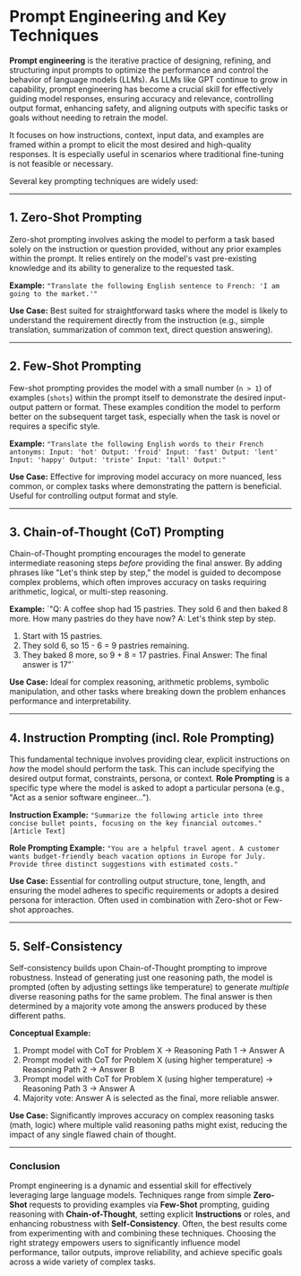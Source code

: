 # **Prompt Engineering and Key Techniques**

**Prompt engineering** is the iterative practice of designing, refining, and structuring input prompts to optimize the performance and control the behavior of language models (LLMs). As LLMs like GPT continue to grow in capability, prompt engineering has become a crucial skill for effectively guiding model responses, ensuring accuracy and relevance, controlling output format, enhancing safety, and aligning outputs with specific tasks or goals without needing to retrain the model.

It focuses on how instructions, context, input data, and examples are framed within a prompt to elicit the most desired and high-quality responses. It is especially useful in scenarios where traditional fine-tuning is not feasible or necessary.

Several key prompting techniques are widely used:

---

## **1. Zero-Shot Prompting**
Zero-shot prompting involves asking the model to perform a task based solely on the instruction or question provided, without any prior examples within the prompt. It relies entirely on the model's vast pre-existing knowledge and its ability to generalize to the requested task.

**Example:**
`"Translate the following English sentence to French: 'I am going to the market.'"`

**Use Case:**
Best suited for straightforward tasks where the model is likely to understand the requirement directly from the instruction (e.g., simple translation, summarization of common text, direct question answering).

---

## **2. Few-Shot Prompting**
Few-shot prompting provides the model with a small number (`n > 1`) of examples (`shots`) within the prompt itself to demonstrate the desired input-output pattern or format. These examples condition the model to perform better on the subsequent target task, especially when the task is novel or requires a specific style.

**Example:**
`"Translate the following English words to their French antonyms:
Input: 'hot' Output: 'froid'
Input: 'fast' Output: 'lent'
Input: 'happy' Output: 'triste'
Input: 'tall' Output:"`

**Use Case:**
Effective for improving model accuracy on more nuanced, less common, or complex tasks where demonstrating the pattern is beneficial. Useful for controlling output format and style.

---

## **3. Chain-of-Thought (CoT) Prompting**
Chain-of-Thought prompting encourages the model to generate intermediate reasoning steps *before* providing the final answer. By adding phrases like "Let's think step by step," the model is guided to decompose complex problems, which often improves accuracy on tasks requiring arithmetic, logical, or multi-step reasoning.

**Example:**
`"Q: A coffee shop had 15 pastries. They sold 6 and then baked 8 more. How many pastries do they have now?
A: Let's think step by step.
1. Start with 15 pastries.
2. They sold 6, so 15 - 6 = 9 pastries remaining.
3. They baked 8 more, so 9 + 8 = 17 pastries.
Final Answer: The final answer is 17"`

**Use Case:**
Ideal for complex reasoning, arithmetic problems, symbolic manipulation, and other tasks where breaking down the problem enhances performance and interpretability.

---

## **4. Instruction Prompting (incl. Role Prompting)**
This fundamental technique involves providing clear, explicit instructions on *how* the model should perform the task. This can include specifying the desired output format, constraints, persona, or context. **Role Prompting** is a specific type where the model is asked to adopt a particular persona (e.g., "Act as a senior software engineer...").

**Instruction Example:**
`"Summarize the following article into three concise bullet points, focusing on the key financial outcomes."`
`[Article Text]`

**Role Prompting Example:**
`"You are a helpful travel agent. A customer wants budget-friendly beach vacation options in Europe for July. Provide three distinct suggestions with estimated costs."`

**Use Case:**
Essential for controlling output structure, tone, length, and ensuring the model adheres to specific requirements or adopts a desired persona for interaction. Often used in combination with Zero-shot or Few-shot approaches.

---

## **5. Self-Consistency**
Self-consistency builds upon Chain-of-Thought prompting to improve robustness. Instead of generating just one reasoning path, the model is prompted (often by adjusting settings like temperature) to generate *multiple* diverse reasoning paths for the same problem. The final answer is then determined by a majority vote among the answers produced by these different paths.

**Conceptual Example:**
1.  Prompt model with CoT for Problem X -> Reasoning Path 1 -> Answer A
2.  Prompt model with CoT for Problem X (using higher temperature) -> Reasoning Path 2 -> Answer B
3.  Prompt model with CoT for Problem X (using higher temperature) -> Reasoning Path 3 -> Answer A
4.  Majority vote: Answer A is selected as the final, more reliable answer.

**Use Case:**
Significantly improves accuracy on complex reasoning tasks (math, logic) where multiple valid reasoning paths might exist, reducing the impact of any single flawed chain of thought.

---

### **Conclusion**
Prompt engineering is a dynamic and essential skill for effectively leveraging large language models. Techniques range from simple **Zero-Shot** requests to providing examples via **Few-Shot** prompting, guiding reasoning with **Chain-of-Thought**, setting explicit **Instructions** or roles, and enhancing robustness with **Self-Consistency**. Often, the best results come from experimenting with and combining these techniques. Choosing the right strategy empowers users to significantly influence model performance, tailor outputs, improve reliability, and achieve specific goals across a wide variety of complex tasks.